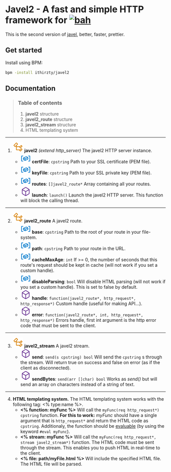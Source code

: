 # Javel2 - A fast and simple HTTP framework for [<img src="https://bah-lang.xyz/logo.png" alt="b" height=30px>ah](https://bah-lang.xyz)
This is the second version of [javel](https://github.com/ithirzty/javel), better, faster, prettier.

## Get started
Install using BPM:
```sh
bpm -install ithirzty/javel2
```

## Documentation
> ### Table of contents
> 1. **javel2** structure
> 2. **javel2_route** structure
> 3. **javel2_stream** structure
> 4. HTML templating system

---

1. ![structure](assets/struct.svg) **javel2** *(extend http_server)* The javel2 HTTP server instance.
    - ![structure](assets/var.svg) **certFile**: `cpstring` Path to your SSL certificate (PEM file).
    - ![structure](assets/var.svg) **keyFile**: `cpstring` Path to your SSL private key (PEM file).
    - ![structure](assets/var.svg) **routes**: `[]javel2_route*` Array containing all your routes.
    - ![structure](assets/func.svg) **launch**: `launch()` Launch the javel2 HTTP server. This function will block the calling thread.

---

2. ![structure](assets/struct.svg) **javel2_route** A javel2 route.
    - ![structure](assets/var.svg) **base**: `cpstring` Path to the root of your route in your file-system.
    - ![structure](assets/var.svg) **path**: `cpstring` Path to your route in the URL.
    - ![structure](assets/var.svg) **cacheMaxAge**: `int` If >= 0, the number of seconds that this route's request should be kept in cache (will not work if you set a custom handle).
    - ![structure](assets/var.svg) **disableParsing**: `bool` Will disable HTML parsing (will not work if you set a custom handle). This is set to false by default.
    - ![structure](assets/func.svg) **handle**: `function(javel2_route*, http_request*, http_response*)` Custom handle (useful for making API...).
    - ![structure](assets/func.svg) **error**: `function(javel2_route*, int, http_request*, http_response*)` Errors handle, first int argument is the http error code that must be sent to the client.

---

3. ![structure](assets/struct.svg) **javel2_stream** A javel2 stream.
    - ![structure](assets/func.svg) **send**: `send(s cpstring) bool` Will send the `cpstring` s through the stream. Will return true on success and false on error (as if the client as disconnected).
    - ![structure](assets/func.svg) **sendBytes**: `send(arr []char) bool` Works as *send()* but will send an array on characters instead of a string of text.

---

4. **HTML templating system.**
    The HTML templating system works with the following tag: <% type:name %>.    
    - **<% function: myFunc %>** Will call the `myFunc(req http_request*) cpstring` function. **For this to work:** *myFunc* should have a single argument that is `http_request*` and return the HTML code as `cpstring`. Additionaly, the function should be [evaluable](https://bah-lang.xyz/doc/functions#call) (by using the keyword `#eval myFunc`).
    - **<% stream: myFunc %>** Will call the `myFunc(req http_request*, stream javel2_stream*)` function. The HTML code must be sent through the stream. This enables you to push HTML in real-time to the client.
    - **<% file: path/myFile.html %>** Will include the specified HTML file. The HTML file will be parsed.